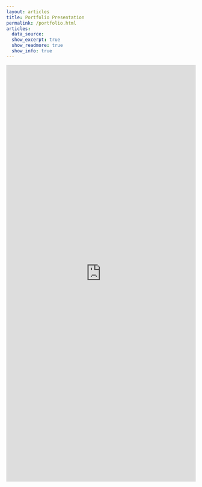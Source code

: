```yaml
---
layout: articles
title: Portfolio Presentation
permalink: /portfolio.html
articles:
  data_source:
  show_excerpt: true
  show_readmore: true
  show_info: true
---
```

<style>
.responsive-wrap iframe{ max-width: 100%;}
</style>
<div class="responsive-wrap">
<iframe src="https://docs.google.com/presentation/d/e/2PACX-1vTmsacaDuCKHP_HVPYx-otrYOsA2D3rrweWENcmiVOrrW_hjtVIETrd7hbFwukFUIIzIQBo4X3p3fly/embed?start=false&loop=false&delayms=30000" frameborder="0" width="1920" height="1109" allowfullscreen="true" mozallowfullscreen="true" webkitallowfullscreen="true"></iframe>

</div>